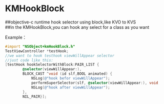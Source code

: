 # KMHookBlock
##objective-c runtime hook selector using block,like KVO  to KVS                
##in the KMHookBlock,you can hook any select for a class as you want

Example：
```objective-c
#import "NSObject+kmHookBlock.h"
TestViewController *testHook;
//we want to hook testhook viewWillAppear selector
//just code like this:
[testHook hookSelectorWithBlock:PAIR_LIST {
        @selector(viewWillAppear:),
        BLOCK_CAST ^void (id slf,BOOL animated) {
            NSLog(@"hook befor viewWillAppear");
            performSuperSelector(slf, @selector(viewWillAppear:), void,animated);
            NSLog(@"hook after viewWillAppear");
        },
        NIL_PAIR}];
 ```
